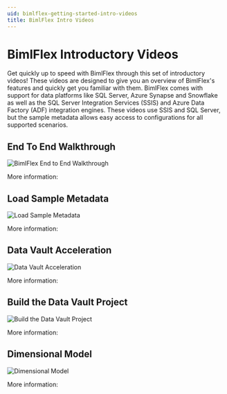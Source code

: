```yaml
---
uid: bimlflex-getting-started-intro-videos
title: BimlFlex Intro Videos
---
```

# BimlFlex Introductory Videos

Get quickly up to speed with BimlFlex through this set of introductory videos! These videos are designed to give you an overview of BimlFlex's features and quickly get you familiar with them. BimlFlex comes with support for data platforms like SQL Server, Azure Synapse and Snowflake as well as the SQL Server Integration Services (SSIS) and Azure Data Factory (ADF) integration engines. These videos use SSIS and SQL Server, but the sample metadata allows easy access to configurations for all supported scenarios.

## End To End Walkthrough

![BimlFlex End to End Walkthrough](https://www.youtube.com/watch?v=6BgkXqjDtvY?rel=0&autoplay=0 "BimlFlex End to End Walkthrough")

More information: [](xref:bimlflex-getting-started-first-project-walkthrough)

## Load Sample Metadata

![Load Sample Metadata](https://www.youtube.com/watch?v=2rL853XpST4?rel=0&autoplay=0 "Load Sample Metadata")

More information: [](xref:bimlflex-getting-started-sample-metadata)

## Data Vault Acceleration

![Data Vault Acceleration](https://www.youtube.com/watch?v=w1UTANpF_ug?rel=0&autoplay=0 "Data Vault Acceleration")

More information: [](xref:bimlflex-getting-started-accelerating-the-raw-data-vault-layer)

## Build the Data Vault Project

![Build the Data Vault Project](https://www.youtube.com/watch?v=qYu8pwqgAm0?rel=0&autoplay=0 "Build the Data Vault Project")

More information: [](xref:bimlflex-getting-started-building-the-data-vault-project)

## Dimensional Model

![Dimensional Model](https://www.youtube.com/watch?v=UKq-libt3xg?rel=0&autoplay=0 "Dimensional Model")

More information: [](xref:bimlflex-getting-started-dimensional-model)
